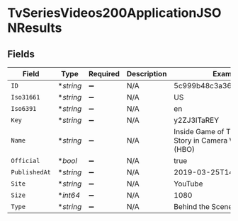 # TvSeriesVideos200ApplicationJSONResults


## Fields

| Field                                                      | Type                                                       | Required                                                   | Description                                                | Example                                                    |
| ---------------------------------------------------------- | ---------------------------------------------------------- | ---------------------------------------------------------- | ---------------------------------------------------------- | ---------------------------------------------------------- |
| `ID`                                                       | **string*                                                  | :heavy_minus_sign:                                         | N/A                                                        | 5c999b48c3a36863b73b9d42                                   |
| `Iso31661`                                                 | **string*                                                  | :heavy_minus_sign:                                         | N/A                                                        | US                                                         |
| `Iso6391`                                                  | **string*                                                  | :heavy_minus_sign:                                         | N/A                                                        | en                                                         |
| `Key`                                                      | **string*                                                  | :heavy_minus_sign:                                         | N/A                                                        | y2ZJ3lTaREY                                                |
| `Name`                                                     | **string*                                                  | :heavy_minus_sign:                                         | N/A                                                        | Inside Game of Thrones: A Story in Camera Work – BTS (HBO) |
| `Official`                                                 | **bool*                                                    | :heavy_minus_sign:                                         | N/A                                                        | true                                                       |
| `PublishedAt`                                              | **string*                                                  | :heavy_minus_sign:                                         | N/A                                                        | 2019-03-25T14:00:06.000Z                                   |
| `Site`                                                     | **string*                                                  | :heavy_minus_sign:                                         | N/A                                                        | YouTube                                                    |
| `Size`                                                     | **int64*                                                   | :heavy_minus_sign:                                         | N/A                                                        | 1080                                                       |
| `Type`                                                     | **string*                                                  | :heavy_minus_sign:                                         | N/A                                                        | Behind the Scenes                                          |